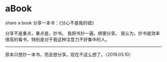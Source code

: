 # aBook
share a  book
分享一本书：《分心不是我的错》

分享不是重点，重点是，抄书。
我把书抄一遍，顺便分享。
我认为，抄书是效率很高的看书，特别是对于我这种注意力不好集中的人。

---
原本只想抄一本书，而且想分享。现在不这么想了。（2019.05.10）
